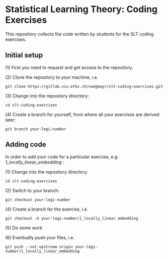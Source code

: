 # Statistical Learning Theory: Coding Exercises #

This repository collects the code written by students for the SLT coding exercises.


## Initial setup ##

(1) First you need to request and get access to the repository.

(2) Clone the repository to your machine, i.e.

```git clone https://gitlab.vis.ethz.ch/vwegmayr/slt-coding-exercises.git```

(3) Change into the repository directory:
    
```cd slt-coding-exercises```
    
(4) Create a branch for yourself, from where all your exercises are derived later:

```git branch your-legi-number```
    


## Adding code ##

In order to add your code for a particular exercise, e.g. *1_locally_linear_embedding* :

(1) Change into the repository directory:
    
```cd slt-coding-exercises```
    
(2) Switch to your branch:

```git checkout your-legi-number```

(4) Create a branch for the exercise, i.e.

```git checkout -b your-legi-number/1_locally_linear_embedding```
    
(5) Do some work

(6) Eventually push your files, i.e.

```git push --set-upstream origin your-legi-number/1_locally_linear_embedding```